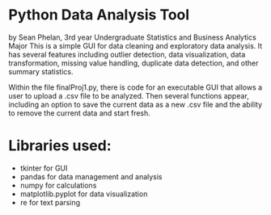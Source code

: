 # Python Data Analysis Tool
by Sean Phelan, 3rd year Undergraduate Statistics and Business Analytics Major
This is a simple GUI for data cleaning and exploratory data analysis. It has several features including outlier detection, data visualization, data transformation, missing value handling, duplicate data detection, and other summary statistics. 

Within the file finalProj1.py, there is code for an executable GUI that allows a user to upload a .csv file to be analyzed. Then several functions appear, including an option to save the current data as a new .csv file and the ability to remove the current data and start fresh.

# Libraries used:
- tkinter for GUI
- pandas for data management and analysis
- numpy for calculations
- matplotlib.pyplot for data visualization
- re for text parsing

